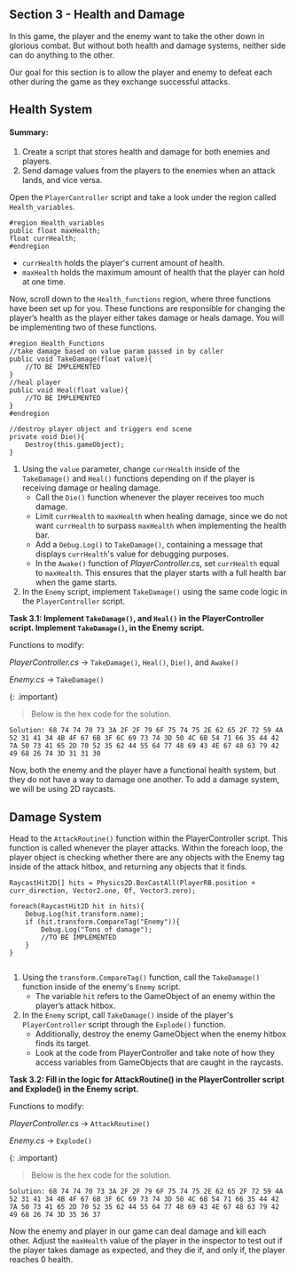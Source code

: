 ## Section 3 - Health and Damage

In this game, the player and the enemy want to take the other down in glorious combat. But without both health and damage systems, neither side can do anything to the other. 

Our goal for this section is to allow the player and enemy to defeat each other during the game as they exchange successful attacks.

## Health System

#### Summary:
1. Create a script that stores health and damage for both enemies and players.
2. Send damage values from the players to the enemies when an attack lands, and vice versa.

Open the `PlayerController` script and take a look under the region called `Health_variables`.

```
#region Health_variables
public float maxHealth;
float currHealth;
#endregion
```

- `currHealth` holds the player's current amount of health.
- `maxHealth` holds the maximum amount of health that the player can hold at one time.

Now, scroll down to the `Health_functions` region, where three functions have been set up for you. These functions are responsible for changing the player’s health as the player either takes damage or heals damage. You will be implementing two of these functions.

```   
#region Health_Functions
//take damage based on value param passed in by caller
public void TakeDamage(float value){
    //TO BE IMPLEMENTED
}
//heal player
public void Heal(float value){
    //TO BE IMPLEMENTED
}
#endregion

//destroy player object and triggers end scene
private void Die(){
    Destroy(this.gameObject);
}
```

1. Using the `value` parameter, change `currHealth` inside of the `TakeDamage()` and `Heal()` functions depending on if the player is receiving damage or healing damage.
    - Call the `Die()` function whenever the player receives too much damage.
    - Limit `currHealth` to `maxHealth` when healing damage, since we do not want `currHealth` to surpass `maxHealth` when implementing the health bar.
    - Add a `Debug.Log()` to `TakeDamage()`, containing a message that displays `currHealth`'s value for debugging purposes.
    - In the `Awake()` function of *PlayerController.cs*, set `currHealth` equal to `maxHealth`. This ensures that the player starts with a full health bar when the game starts.
2. In the `Enemy` script, implement `TakeDamage()` using the same code logic in the `PlayerController` script.

**Task 3.1: Implement `TakeDamage()`, and `Heal()` in the PlayerController script. Implement `TakeDamage()`, in the Enemy script.**

Functions to modify:

*PlayerController.cs* -> `TakeDamage()`, `Heal()`, `Die()`, and `Awake()`

*Enemy.cs* -> `TakeDamage()`


{: .important}
> Below is the hex code for the solution.

```
Solution: 68 74 74 70 73 3A 2F 2F 79 6F 75 74 75 2E 62 65 2F 72 59 4A 52 31 41 34 4B 4F 67 6B 3F 6C 69 73 74 3D 50 4C 6B 54 71 66 35 44 42 7A 50 73 41 65 2D 70 52 35 62 44 55 64 77 48 69 43 4E 67 48 63 79 42 49 68 26 74 3D 31 31 30
```

Now, both the enemy and the player have a functional health system, but they do not have a way to damage one another. To add a damage system, we will be using 2D raycasts.

## Damage System
Head to the `AttackRoutine()` function within the PlayerController script. This function is called whenever the player attacks. Within the foreach loop, the player object is checking whether there are any objects with the Enemy tag inside of the attack hitbox, and returning any objects that it finds.
```    
RaycastHit2D[] hits = Physics2D.BoxCastAll(PlayerRB.position + curr_direction, Vector2.one, 0f, Vector3.zero);

foreach(RaycastHit2D hit in hits){
    Debug.Log(hit.transform.name);
    if (hit.transform.CompareTag("Enemy")){
        Debug.Log("Tons of damage");
        //TO BE IMPLEMENTED
    }
}
    
```
1. Using the `transform.CompareTag()` function, call the `TakeDamage()` function inside of the enemy's `Enemy` script.
    - The variable `hit` refers to the GameObject of an enemy within the player’s attack hitbox.
2. In the `Enemy` script, call `TakeDamage()` inside of the player's `PlayerController` script through the `Explode()` function. 
    - Additionally, destroy the enemy GameObject when the enemy hitbox finds its target.
    - Look at the code from PlayerController and take note of how they access variables from GameObjects that are caught in the raycasts.

**Task 3.2: Fill in the logic for AttackRoutine() in the PlayerController script and Explode() in the Enemy script.**

Functions to modify:

*PlayerController.cs* -> `AttackRoutine()`

*Enemy.cs* -> `Explode()`

{: .important}
> Below is the hex code for the solution.
```
Solution: 68 74 74 70 73 3A 2F 2F 79 6F 75 74 75 2E 62 65 2F 72 59 4A 52 31 41 34 4B 4F 67 6B 3F 6C 69 73 74 3D 50 4C 6B 54 71 66 35 44 42 7A 50 73 41 65 2D 70 52 35 62 44 55 64 77 48 69 43 4E 67 48 63 79 42 49 68 26 74 3D 35 36 37
```

Now the enemy and player in our game can deal damage and kill each other. Adjust the `maxHealth` value of the player in the inspector to test out if the player takes damage as expected, and they die if, and only if, the player reaches 0 health.
